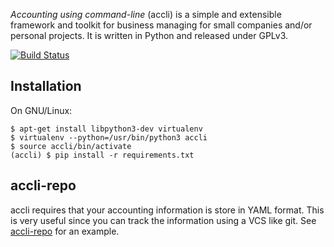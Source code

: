 _Accounting using command-line_ (accli) is a simple and extensible
framework and toolkit for business managing for small companies and/or
personal projects. It is written in Python and released under GPLv3.

[![Build Status](https://travis-ci.org/cletomartin/accli.svg?branch=master)](https://travis-ci.org/cletomartin/accli)

## Installation

On GNU/Linux:

```
$ apt-get install libpython3-dev virtualenv
$ virtualenv --python=/usr/bin/python3 accli
$ source accli/bin/activate
(accli) $ pip install -r requirements.txt
```

## accli-repo

accli requires that your accounting information is store in YAML
format. This is very useful since you can track the information using
a VCS like git. See
[accli-repo](https://github.com/cletomartin/accli-repo) for an
example.
